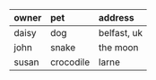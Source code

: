 | owner  | pet        | address      |
|:-------|:-----------|:-------------|
| daisy  | dog        | belfast, uk  |
| john   | snake      | the moon     |
| susan  | crocodile  | larne        |